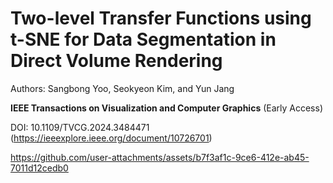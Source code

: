 # Two-level Transfer Functions using t-SNE for Data Segmentation in Direct Volume Rendering 

Authors: Sangbong Yoo, Seokyeon Kim, and Yun Jang

**IEEE Transactions on Visualization and Computer Graphics** (Early Access)

DOI: 10.1109/TVCG.2024.3484471 (https://ieeexplore.ieee.org/document/10726701)


https://github.com/user-attachments/assets/b7f3af1c-9ce6-412e-ab45-7011d12cedb0

